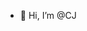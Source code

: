 - 👋 Hi, I’m @CJ

<!---
769755893/769755893 is a ✨ special ✨ repository because its `README.md` (this file) appears on your GitHub profile.
You can click the Preview link to take a look at your changes.
--->
